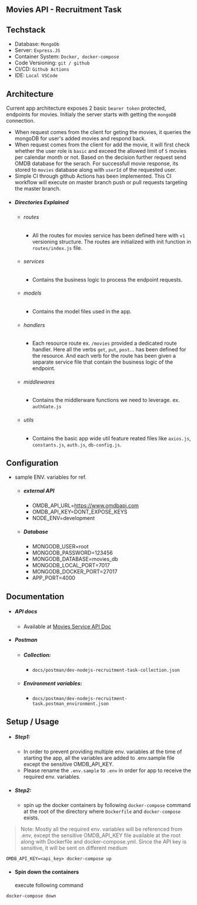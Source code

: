 ## Movies API - Recruitment Task

## Techstack

- Database: `MongoDb`
- Server: `Express.JS`
- Container System: `Docker, docker-compose`
- Code Versioning: `git / github`
- CI/CD: `Github Actions`
- IDE: `Local VSCode`

## Architecture

Current app architecture exposes 2 basic `bearer token` protected, endpoints for movies. Initialy the server starts with getting the `mongoDB` connection.

- When request comes from the client for geting the movies, it queries the mongoDB for user's added movies and respond back.
- When request comes from the client for add the movie, it will first check whether the user role is `basic` and exceed the allowed limit of `5` movies per calendar month or not. Based on the decision further request send OMDB database for the serach. For successfull movie response, its stored to `movies` database along with `userId` of the requested user.
- Simple CI through github Actions has been implemented. This CI workflow will execute on master branch push or pull requests targeting the master branch.
- ##### Directories Explained
  - ###### routes
    - All the routes for movies service has been defined here with `v1` versioning structure. The routes are initialized with init function in `routes/index.js` file.
  - ###### services
    - Contains the business logic to process the endpoint requests.
  - ###### models
    - Contains the model files used in the app.
  - ###### handlers
    - Each resource route ex. `/movies` provided a dedicated route handler. Here all the verbs `get`, `put`, `post`... has been defined for the resource. And each verb for the route has been given a separate service file that contain the business logic of the endpoint.
  - ###### middlewares
    - Contains the middlerware functions we need to leverage. ex. `authGate.js`
  - ###### utils
    - Contains the basic app wide util feature reated files like `axios.js`, `constants.js`, `auth.js`, `db-config.js`.

## Configuration

- sample ENV. variables for ref.
  - ##### external API
    - OMDB_API_URL=https://www.omdbapi.com
    - OMDB_API_KEY=DONT_EXPOSE_KEYS
    - NODE_ENV=development
  - ##### Database
    - MONGODB_USER=root
    - MONGODB_PASSWORD=123456
    - MONGODB_DATABASE=movies_db
    - MONGODB_LOCAL_PORT=7017
    - MONGODB_DOCKER_PORT=27017
    - APP_PORT=4000

## Documentation

- ##### API docs
  - Available at [Movies Service API Doc](https://documenter.getpostman.com/view/2956533/UVyswvSC)
- ##### Postman
  - ##### Collection:
    - `docs/postman/dev-nodejs-recruitment-task-collection.json`
  - ##### Environment variables:
    - `docs/postman/dev-nodejs-recruitment-task.postman_environment.json`

## Setup / Usage

- ##### Step1:

  - In order to prevent providing multiple env. variables at the time of starting the app, all the variables are added to .env.sample file except the sensitive OMDB_API_KEY.
  - Please rename the `.env.sample` to `.env` in order for app to receive the required env. variables.

- ##### Step2:
  - spin up the docker containers by following `docker-compose` command at the root of the directory where `Dockerfile` and `docker-compose` exists.

> Note: Mostly all the required env. variables will be referenced from .env, except the sensitive OMDB_API_KEY file available at the root along with Dockerfile and docker-compose.yml. Since the API key is sensitive, it will be sent on different medium

```
OMDB_API_KEY=<api_key> docker-compose up
```

- #### Spin down the containers
  execute following command

```
docker-compose down
```
